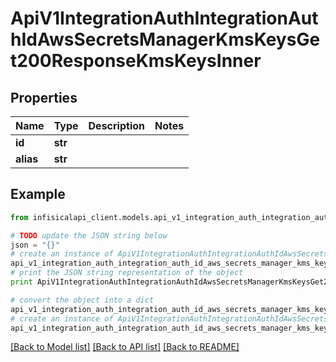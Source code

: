 # ApiV1IntegrationAuthIntegrationAuthIdAwsSecretsManagerKmsKeysGet200ResponseKmsKeysInner


## Properties
Name | Type | Description | Notes
------------ | ------------- | ------------- | -------------
**id** | **str** |  | 
**alias** | **str** |  | 

## Example

```python
from infisicalapi_client.models.api_v1_integration_auth_integration_auth_id_aws_secrets_manager_kms_keys_get200_response_kms_keys_inner import ApiV1IntegrationAuthIntegrationAuthIdAwsSecretsManagerKmsKeysGet200ResponseKmsKeysInner

# TODO update the JSON string below
json = "{}"
# create an instance of ApiV1IntegrationAuthIntegrationAuthIdAwsSecretsManagerKmsKeysGet200ResponseKmsKeysInner from a JSON string
api_v1_integration_auth_integration_auth_id_aws_secrets_manager_kms_keys_get200_response_kms_keys_inner_instance = ApiV1IntegrationAuthIntegrationAuthIdAwsSecretsManagerKmsKeysGet200ResponseKmsKeysInner.from_json(json)
# print the JSON string representation of the object
print ApiV1IntegrationAuthIntegrationAuthIdAwsSecretsManagerKmsKeysGet200ResponseKmsKeysInner.to_json()

# convert the object into a dict
api_v1_integration_auth_integration_auth_id_aws_secrets_manager_kms_keys_get200_response_kms_keys_inner_dict = api_v1_integration_auth_integration_auth_id_aws_secrets_manager_kms_keys_get200_response_kms_keys_inner_instance.to_dict()
# create an instance of ApiV1IntegrationAuthIntegrationAuthIdAwsSecretsManagerKmsKeysGet200ResponseKmsKeysInner from a dict
api_v1_integration_auth_integration_auth_id_aws_secrets_manager_kms_keys_get200_response_kms_keys_inner_from_dict = ApiV1IntegrationAuthIntegrationAuthIdAwsSecretsManagerKmsKeysGet200ResponseKmsKeysInner.from_dict(api_v1_integration_auth_integration_auth_id_aws_secrets_manager_kms_keys_get200_response_kms_keys_inner_dict)
```
[[Back to Model list]](../README.md#documentation-for-models) [[Back to API list]](../README.md#documentation-for-api-endpoints) [[Back to README]](../README.md)



